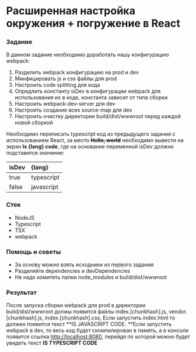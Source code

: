 # Расширенная настройка окружения + погружение в React

### Задание

В данном задание необходимо доработать нашу конфигурацию webpack:

1. Разделить webpack конфигурацию на prod и dev
2. Минфицировать js и css файлы для prod 
3. Настроить code splitting для кода
4. Опредлить константу isDev в конфигурации webpack для использования их в коде, константа зависит от типа сборки
5. Настроить webpack-dev-server для dev
6. Настроить создание всех source-map для dev
7. Настроить очистку директории build/dist/wwwroot перед каждой новой сборкой

Необходимо переписать typescript код из предыдущего задания с использованием React, за место ~~**Hello, world**~~ необходимо вывести на экран **Is {lang} code**, где на основание переменной isDev должно подставится значение:

| isDev | {lang} |
| :--- | :--- |
| true | typescript |
| false | javascript |

### Стек

* NodeJS
* Typescript
* TSX
* webpack

### Помощь и советы

* За основу можно взять исходники из первого задания
* Разделяйте dependencies и devDependencies
* Не надо комитеть папки node\_modules и build/dist/wwwroot

### Результат

После запуска сборки webpack для prod в директории build/dist/wwwroot должы появится файлы index.\[chunkhash\].js, vendor.\[chunkhash\].js, index.\[chunkhash\].css, Если запустить index.html то должен появится текст **IS JAVASCRIPT CODE. **Если запустить webpack в dev, то весь код будет скомпилирован в память, а в консоли появится ссылка [http://localhost:8080](http://localhost:8080),  перейдя по которой можно будет увидеть текст **IS TYPESCRIPT CODE**

